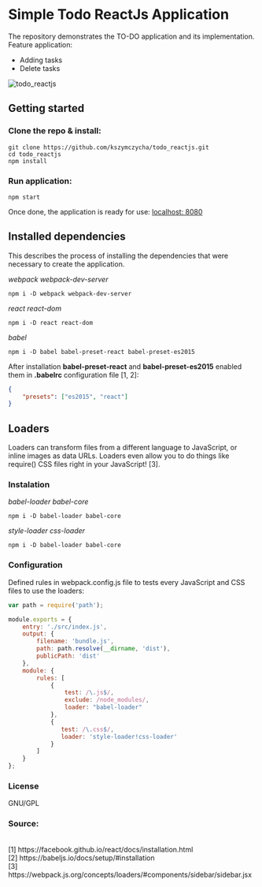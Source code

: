 # Simple Todo ReactJs Application
The repository demonstrates the TO-DO application and its implementation. Feature application:
* Adding tasks
* Delete tasks

![todo_reactjs](https://user-images.githubusercontent.com/30631373/28835057-756068be-76e4-11e7-83b0-e7555a9c00f1.png)

## Getting started
### Clone the repo & install:
```
git clone https://github.com/kszymczycha/todo_reactjs.git
cd todo_reactjs
npm install
``` 
### Run application:
```
npm start
```
Once done, the application is ready for use: [localhost: 8080](http://localhost:8080/)
## Installed dependencies
This describes the process of installing the dependencies that were necessary to create the application.

*webpack webpack-dev-server*
```
npm i -D webpack webpack-dev-server 
```
*react react-dom*
```
npm i -D react react-dom
```
*babel*
```
npm i -D babel babel-preset-react babel-preset-es2015
```
After installation **babel-preset-react** and **babel-preset-es2015** enabled them in **.babelrc** configuration file [1, 2]:
```json
{
    "presets": ["es2015", "react"]
}
```
## Loaders

Loaders can transform files from a different language to JavaScript, or inline images as data URLs. Loaders even allow you to do things like require() CSS files right in your JavaScript! [3].
### Instalation

*babel-loader babel-core*
```
npm i -D babel-loader babel-core
```
*style-loader css-loader*
```
npm i -D babel-loader babel-core
```
### Configuration
Defined rules in webpack.config.js file to tests every JavaScript and CSS files to use the loaders:
```js
var path = require('path');

module.exports = {
    entry: './src/index.js',
    output: {
        filename: 'bundle.js',
        path: path.resolve(__dirname, 'dist'),
        publicPath: 'dist'
    },
    module: {
        rules: [
            {
                test: /\.js$/, 
                exclude: /node_modules/, 
                loader: "babel-loader"
            },
            {
               test: /\.css$/,
               loader: 'style-loader!css-loader'
            }
        ]
    }
};
```
### License
GNU/GPL
### Source:
<br />
[1] https://facebook.github.io/react/docs/installation.html
<br />
[2] https://babeljs.io/docs/setup/#installation
<br />
[3] https://webpack.js.org/concepts/loaders/#components/sidebar/sidebar.jsx
